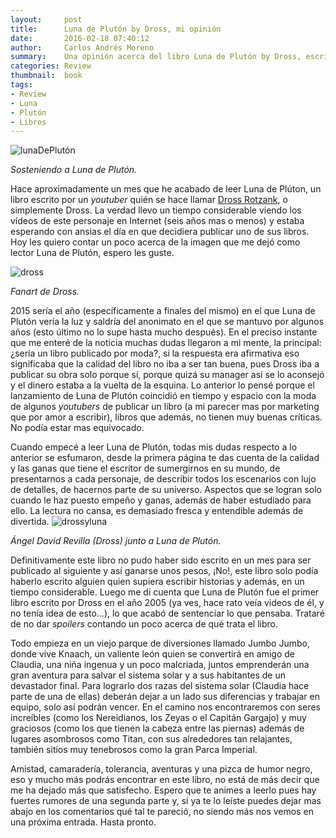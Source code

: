 ```yaml
---
layout:     post
title:      Luna de Plutón by Dross, mi opinión
date:       2016-02-18 07:40:12
author:     Carlos Andrés Moreno
summary:    Una opinión acerca del libro Luna de Plutón by Dross, escrito por Ángel David Revilla.
categories: Review
thumbnail:  book
tags:
- Review
- Luna
- Plutón
- Libros
---
```

![lunaDePlutón](../../../.././../images/offtopics/lunadepluton.jpg)

_Sosteniendo a Luna de Plutón._

Hace aproximadamente un mes que he acabado de leer Luna de Plúton, un libro escrito por un _youtuber_ quién se hace llamar [Dross Rotzank](www.youtube.com/drossrotzank), o simplemente Dross. La verdad llevo un tiempo considerable viendo los vídeos de este personaje en Internet (seis años mas o menos) y estaba esperando con ansias el día en que decidiera publicar uno de sus libros. Hoy les quiero contar un poco acerca de la imagen que me dejó como lector Luna de Plutón, espero les guste.

![dross](http://i.imgur.com/xOmiRle.jpg)

_Fanart de Dross._

2015 sería el año (específicamente a finales del mismo) en el que Luna de Plutón vería la luz y saldría del anonimato en el que se mantuvo por algunos años (esto último no lo supe hasta mucho después). En el preciso instante que me enteré de la noticia muchas dudas llegaron a mi mente, la principal: ¿sería un libro publicado por moda?, si la respuesta era afirmativa eso significaba que la calidad del libro no iba a ser tan buena, pues Dross iba a publicar su obra solo porque sí, porque quizá su manager así se lo aconsejó y el dinero estaba a la vuelta de la esquina. Lo anterior lo pensé porque el lanzamiento de Luna de Plutón coincidió en tiempo y espacio con la moda de algunos _youtubers_ de publicar un libro (a mi parecer mas por marketing que por amor a escribir), libros que además, no tienen muy buenas críticas. No podía estar mas equivocado.

Cuando empecé a leer Luna de Plutón, todas mis dudas respecto a lo anterior se esfumaron, desde la primera página te das cuenta de la calidad y las ganas que tiene el escritor de sumergirnos en su mundo, de presentarnos a cada personaje, de describir todos los escenarios con lujo de detalles, de hacernos parte de su universo. Aspectos que se logran solo cuando le haz puesto empeño y ganas, además de haber estudiado para ello. La lectura no cansa, es demasiado fresca y entendible además de divertida. 
![drossyluna](http://i.imgur.com/WcVU7TN.jpg)

_Ángel David Revilla (Dross) junto a Luna de Plutón._

Definitivamente este libro no pudo haber sido escrito en un mes para ser publicado al siguiente y así ganarse unos pesos, ¡No!, este libro solo podía haberlo escrito alguien quien supiera escribir historias y además, en un tiempo considerable. Luego me di cuenta que Luna de Plutón fue el primer libro escrito por Dross en el año 2005 (ya ves, hace rato veía videos de él, y no tenía idea de esto...), lo que acabó de sentenciar lo que pensaba. Trataré de no dar _spoilers_ contando un poco acerca de qué trata el libro.

Todo empieza en un viejo parque de diversiones llamado Jumbo Jumbo, donde vive Knaach, un valiente león quien se convertirá en amigo de Claudia, una niña ingenua y un poco malcriada, juntos emprenderán una gran aventura para salvar el sistema solar y a sus habitantes de un devastador final. Para lograrlo dos razas del sistema solar (Claudia hace parte de una de ellas) deberán dejar a un lado sus diferencias y trabajar en equipo, solo así podrán vencer. En el camino nos encontraremos con seres increíbles (como los Nereidianos, los Zeyas o el Capitán Gargajo) y muy graciosos (como los que tienen la cabeza entre las piernas) además de lugares asombrosos como Titan, con sus alrededores tan relajantes, también sitios muy tenebrosos como la gran Parca Imperial.

Amistad, camaradería, tolerancia, aventuras y una pizca de humor negro, eso y mucho más podrás encontrar en este libro, no está de más decir que me ha dejado más que satisfecho. Espero que te animes a leerlo pues hay fuertes rumores de una segunda parte y, si ya te lo leíste puedes dejar mas abajo en los comentarios qué tal te pareció, no siendo más nos vemos en una próxima entrada. Hasta pronto.

